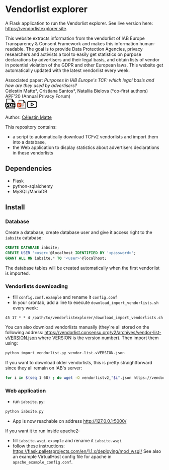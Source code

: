 # Vendorlist explorer

A Flask application to run the Vendorlist explorer. See live version here: https://vendorlistexplorer.site.

This website extracts information from the vendorlist of IAB Europe Transparency & Consent Framework and makes this information human-readable. The goal is to provide Data Protection Agencies, privacy researchers and activists a tool to easily get statistics on purpose declarations by advertisers and their legal basis, and obtain lists of vendor in potentiel violation of the GDPR and other European laws. This website get automatically updated with the latest vendorlist every week.

Associated paper: *Purposes in IAB Europe's TCF: which legal basis and how are they used by advertisers?*  
Célestin Matte*, Cristiana Santos*, Nataliia Bielova (*co-first authors)  
APF'20 (Annual Privacy Forum)  
[![paper](static/pdf_32.png?raw=true "Paper")](https://hal.inria.fr/hal-02566891/document)
[![slides](static/slides.png?raw=true "Slides")](https://ploudseeker.com/files/docs/slides_APF.pdf)
[![video](static/video_32.png?raw=true "Video")](https://youtu.be/pTMKmRp4pSI)

Author: [Célestin Matte](https://cmatte.me)

This repository contains:
- a script to automatically download TCFv2 vendorlists and import them into a database,
- the Web application to display statistics about advertisers declarations in these vendorlists

## Dependencies
- Flask
- python-sqlalchemy
- MySQL/MariaDB

## Install


### Database

Create a database, create database user and give it access right to the `iabsite` catabase:
```sql
CREATE DATABASE iabsite;
CREATE USER '<user>'@localhost IDENTIFIED BY '<password>';
GRANT ALL ON iabsite.* TO '<user>'@localhost;
```
The database tables will be created automatically when the first vendorlist is imported.

### Vendorlists downloading
- fill `config.conf.example` and rename it `config.conf`
- In your crontab, add a line to execute `download_import_vendorlists.sh` every week:
```
45 17 * * 4 /path/to/vendorlistexplorer/download_import_vendorlists.sh
```

You can also download vendorlists manually (they're all stored on the following address: https://vendorlist.consensu.org/v2/archives/vendor-list-vVERSION.json where VERSION is the version number). Then import them using:
```bash
python import_vendorlist.py vendor-list-vVERSION.json
```

If you want to download older vendorlists, this is pretty straightforward since they all remain on IAB's server:
```bash
for i in $(seq 1 68) ; do wget -O vendorlistv2_"$i".json https://vendorlist.consensu.org/v2/archives/vendor-list-v"$i".json ; done
```

### Web application
- run `iabsite.py`:
```bash
python iabsite.py
```
- App is now reachable on address http://127.0.0.1:5000/

If you want it to run inside apache2:
- fill `iabsite.wsgi.example` and rename it `iabsite.wsgi`
- follow these instructions: https://flask.palletsprojects.com/en/1.1.x/deploying/mod_wsgi/
See also an example VirtualHost config file for apache in `apache_example_config.conf`.
